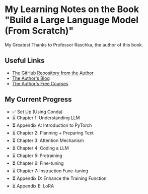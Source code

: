 # My Learning Notes on the Book "Build a Large Language Model (From Scratch)"

My Greatest Thanks to Professor Raschka, the author of this book.

## Useful Links

- [The GitHub Repository from the Author](https://github.com/rasbt/LLMs-from-scratch)
- [The Author's Blog](https://magazine.sebastianraschka.com/)
- [The Author's Free Courses](https://sebastianraschka.com/teaching/)

## My Current Progress

- ✅ Set Up (Using Conda)
- ⏳ Chapter 1: Understanding LLM
- ⏳ Appendix A: Introduction to PyTorch
- ⏳ Chapter 2: Planning + Preparing Text
- ⏳ Chapter 3: Attention Mechanism
- ⏳ Chapter 4: Coding a LLM
- ⏳ Chapter 5: Pretraining
- ⏳ Chapter 6: Fine-tuning
- ⏳ Chapter 7: Instruction Fune-tuning
- ⏳ Appendix D: Enhance the Training Function
- ⏳ Appendix E: LoRA
